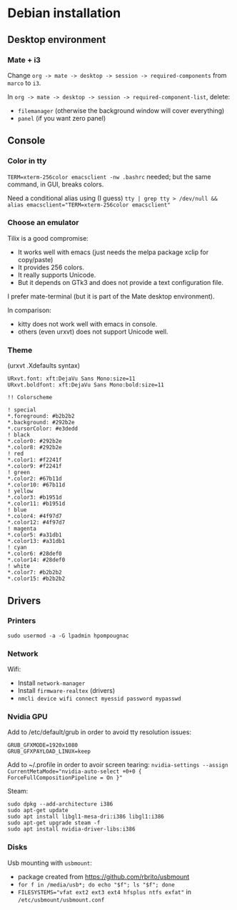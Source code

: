 # Debian installation

## Desktop environment

### Mate + i3

Change ```org -> mate -> desktop -> session -> required-components``` from
```marco``` to ```i3```.

In ```org -> mate -> desktop -> session -> required-component-list```, delete:
* ```filemanager``` (otherwise the background window will cover everything)
* ```panel``` (if you want zero panel)

## Console

### Color in tty

```TERM=xterm-256color emacsclient -nw .bashrc``` needed;
but the same command, in GUI, breaks colors.

Need a conditional alias using (I guess)
```tty | grep tty > /dev/null && alias emacsclient="TERM=xterm-256color emacsclient"```

### Choose an emulator

Tilix is a good compromise:
* It works well with emacs (just needs the melpa package xclip for copy/paste)
* It provides 256 colors.
* It really supports Unicode.
* But it depends on GTk3 and does not provide a text configuration file.

I prefer mate-terminal (but it is part of the Mate desktop environment).

In comparison:
* kitty does not work well with emacs in console.
* others (even urxvt) does not support Unicode well.

### Theme

(urxvt .Xdefaults syntax)

```
URxvt.font: xft:DejaVu Sans Mono:size=11
URxvt.boldfont: xft:DejaVu Sans Mono:bold:size=11

!! Colorscheme

! special
*.foreground: #b2b2b2
*.background: #292b2e
*.cursorColor: #e3dedd
! black
*.color0: #292b2e
*.color8: #292b2e
! red
*.color1: #f2241f
*.color9: #f2241f
! green
*.color2: #67b11d
*.color10: #67b11d
! yellow
*.color3: #b1951d
*.color11: #b1951d
! blue
*.color4: #4f97d7
*.color12: #4f97d7
! magenta
*.color5: #a31db1
*.color13: #a31db1
! cyan
*.color6: #28def0
*.color14: #28def0
! white
*.color7: #b2b2b2
*.color15: #b2b2b2
```
 
## Drivers

### Printers

```
sudo usermod -a -G lpadmin hpompougnac
```

### Network

Wifi:
* Install ```network-manager```
* Install ```firmware-realtex``` (drivers)
* ```nmcli device wifi connect myessid password mypasswd```

### Nvidia GPU

Add to /etc/default/grub in order to avoid tty resolution issues:
```
GRUB_GFXMODE=1920x1080
GRUB_GFXPAYLOAD_LINUX=keep
```

Add to ~/.profile in order to avoir screen tearing:
```nvidia-settings --assign CurrentMetaMode="nvidia-auto-select +0+0 { ForceFullCompositionPipeline = On }"```

Steam:
```
sudo dpkg --add-architecture i386
sudo apt-get update
sudo apt install libgl1-mesa-dri:i386 libgl1:i386
sudo apt-get upgrade steam -f
sudo apt install nvidia-driver-libs:i386
```

### Disks

Usb mounting with ```usbmount```:
* package created from https://github.com/rbrito/usbmount
* ```for f in /media/usb*; do echo "$f"; ls "$f"; done```
* ```FILESYSTEMS="vfat ext2 ext3 ext4 hfsplus ntfs exfat"```
in ```/etc/usbmount/usbmount.conf```
